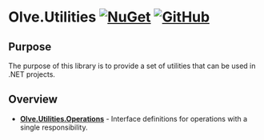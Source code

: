 # Olve.Utilities [![NuGet](https://img.shields.io/nuget/v/Olve.Utilities?logo=nuget)](https://www.nuget.org/packages/Olve.Utilities) [![GitHub](https://img.shields.io/github/license/OliverVea/Olve.Utilities)](LICENSE)

## Purpose

The purpose of this library is to provide a set of utilities that can be used in .NET projects.

## Overview

* **[Olve.Utilities.Operations](docs/olve-operations/index.md)** - Interface definitions for operations with a single responsibility.
